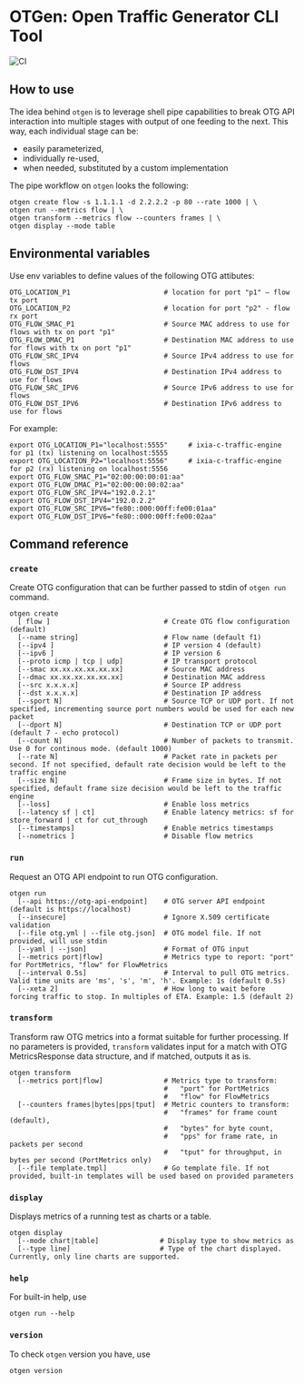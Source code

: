 # OTGen: Open Traffic Generator CLI Tool
![CI](https://github.com/open-traffic-generator/otgen/actions/workflows/ci.yml/badge.svg)

## How to use

The idea behind `otgen` is to leverage shell pipe capabilities to break OTG API interaction into multiple stages with output of one feeding to the next. This way, each individual stage can be:
* easily parameterized, 
* individually re-used,
* when needed, substituted by a custom implementation

The pipe workflow on `otgen` looks the following:

```Shell
otgen create flow -s 1.1.1.1 -d 2.2.2.2 -p 80 --rate 1000 | \
otgen run --metrics flow | \
otgen transform --metrics flow --counters frames | \
otgen display --mode table
````

## Environmental variables

Use env variables to define values of the following OTG attibutes:

```Shell
OTG_LOCATION_P1                       # location for port "p1" – flow tx port
OTG_LOCATION_P2                       # location for port "p2" - flow rx port
OTG_FLOW_SMAC_P1                      # Source MAC address to use for flows with tx on port "p1"
OTG_FLOW_DMAC_P1                      # Destination MAC address to use for flows with tx on port "p1"
OTG_FLOW_SRC_IPV4                     # Source IPv4 address to use for flows
OTG_FLOW_DST_IPV4                     # Destination IPv4 address to use for flows
OTG_FLOW_SRC_IPV6                     # Source IPv6 address to use for flows
OTG_FLOW_DST_IPV6                     # Destination IPv6 address to use for flows
```

For example:

```Shell
export OTG_LOCATION_P1="localhost:5555"     # ixia-c-traffic-engine for p1 (tx) listening on localhost:5555
export OTG_LOCATION_P2="localhost:5556"     # ixia-c-traffic-engine for p2 (rx) listening on localhost:5556
export OTG_FLOW_SMAC_P1="02:00:00:00:01:aa"
export OTG_FLOW_DMAC_P1="02:00:00:00:02:aa"
export OTG_FLOW_SRC_IPV4="192.0.2.1"
export OTG_FLOW_DST_IPV4="192.0.2.2"
export OTG_FLOW_SRC_IPV6="fe80::000:00ff:fe00:01aa"
export OTG_FLOW_DST_IPV6="fe80::000:00ff:fe00:02aa"
```


## Command reference

### `create`

Create OTG configuration that can be further passed to stdin of `otgen run` command.

```Shell
otgen create
  [ flow ]                            # Create OTG flow configuration (default)
  [--name string]                     # Flow name (default f1)
  [--ipv4 ]                           # IP version 4 (default)
  [--ipv6 ]                           # IP version 6
  [--proto icmp | tcp | udp]          # IP transport protocol
  [--smac xx.xx.xx.xx.xx.xx]          # Source MAC address
  [--dmac xx.xx.xx.xx.xx.xx]          # Destination MAC address
  [--src x.x.x.x]                     # Source IP address
  [--dst x.x.x.x]                     # Destination IP address
  [--sport N]                         # Source TCP or UDP port. If not specified, incrementing source port numbers would be used for each new packet
  [--dport N]                         # Destination TCP or UDP port (default 7 - echo protocol)
  [--count N]                         # Number of packets to transmit. Use 0 for continous mode. (default 1000)
  [--rate N]                          # Packet rate in packets per second. If not specified, default rate decision would be left to the traffic engine
  [--size N]                          # Frame size in bytes. If not specified, default frame size decision would be left to the traffic engine
  [--loss]                            # Enable loss metrics
  [--latency sf | ct]                 # Enable latency metrics: sf for store_forward | ct for cut_through
  [--timestamps]                      # Enable metrics timestamps
  [--nometrics ]                      # Disable flow metrics
```

### `run`

Request an OTG API endpoint to run OTG configuration.

```Shell
otgen run 
  [--api https://otg-api-endpoint]    # OTG server API endpoint (default is https://localhost)
  [--insecure]                        # Ignore X.509 certificate validation
  [--file otg.yml | --file otg.json]  # OTG model file. If not provided, will use stdin
  [--yaml | --json]                   # Format of OTG input
  [--metrics port|flow]               # Metrics type to report: "port" for PortMetrics, "flow" for FlowMetrics
  [--interval 0.5s]                   # Interval to pull OTG metrics. Valid time units are 'ms', 's', 'm', 'h'. Example: 1s (default 0.5s)
  [--xeta 2]                          # How long to wait before forcing traffic to stop. In multiples of ETA. Example: 1.5 (default 2)
````

### `transform`

Transform raw OTG metrics into a format suitable for further processing. If no parameters is provided, `transform` validates input for a match with OTG MetricsResponse data structure, and if matched, outputs it as is.

```Shell
otgen transform 
  [--metrics port|flow]               # Metrics type to transform: 
                                      #   "port" for PortMetrics
                                      #   "flow" for FlowMetrics
  [--counters frames|bytes|pps|tput]  # Metric counters to transform:
                                      #   "frames" for frame count (default),
                                      #   "bytes" for byte count,
                                      #   "pps" for frame rate, in packets per second
                                      #   "tput" for throughput, in bytes per second (PortMetrics only)
  [--file template.tmpl]              # Go template file. If not provided, built-in templates will be used based on provided parameters
````

### `display`

Displays metrics of a running test as charts or a table.

```Shell
otgen display
  [--mode chart|table]               # Display type to show metrics as
  [--type line]                      # Type of the chart displayed. Currently, only line charts are supported.
````

### `help`

For built-in help, use

```Shell
otgen run --help
````

### `version`

To check `otgen` version you have, use

```Shell
otgen version
````
